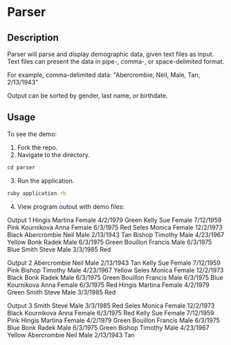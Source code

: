 Parser
===========

Description
------------
Parser will parse and display demographic data, given text files as input. Text files can present the data in pipe-, comma-, or space-delimited format.

For example, comma-delimited data: "Abercrombie, Neil, Male, Tan, 2/13/1943"

Output can be sorted by gender, last name, or birthdate.

Usage
-----
To see the demo:

1. Fork the repo.
2. Navigate to the directory.
``` ruby
cd parser
```
3. Run the application.
``` ruby
ruby application.rb
```
4. View program outout with demo files:

Output 1
Hingis Martina Female 4/2/1979 Green
Kelly Sue Female 7/12/1959 Pink
Kournikova Anna Female 6/3/1975 Red
Seles Monica Female 12/2/1973 Black
Abercrombie Neil Male 2/13/1943 Tan
Bishop Timothy Male 4/23/1967 Yellow
Bonk Radek Male 6/3/1975 Green
Bouillon Francis Male 6/3/1975 Blue
Smith Steve Male 3/3/1985 Red

Output 2
Abercrombie Neil Male 2/13/1943 Tan
Kelly Sue Female 7/12/1959 Pink
Bishop Timothy Male 4/23/1967 Yellow
Seles Monica Female 12/2/1973 Black
Bonk Radek Male 6/3/1975 Green
Bouillon Francis Male 6/3/1975 Blue
Kournikova Anna Female 6/3/1975 Red
Hingis Martina Female 4/2/1979 Green
Smith Steve Male 3/3/1985 Red

Output 3
Smith Steve Male 3/3/1985 Red
Seles Monica Female 12/2/1973 Black
Kournikova Anna Female 6/3/1975 Red
Kelly Sue Female 7/12/1959 Pink
Hingis Martina Female 4/2/1979 Green
Bouillon Francis Male 6/3/1975 Blue
Bonk Radek Male 6/3/1975 Green
Bishop Timothy Male 4/23/1967 Yellow
Abercrombie Neil Male 2/13/1943 Tan
